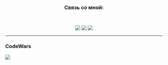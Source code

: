 <!-- ![alt img](https://www.codewars.com/users/Mataew/badges/large)  -->
<h3 align="center">Связь со мной:</h3>
<br>
<p align="center">
  <a href="https://t.me/boogooz"><img src="https://img.shields.io/badge/-Telegram-white?style=for-the-badge&logo=telegram&logoColor=green"></a>
  <a href="https://www.instagram.com/mataev.umar"><img src="https://img.shields.io/badge/-Instagram-white?style=for-the-badge&logo=instagram&logoColor=pink"></a>
  <a href="https://wa.me/89659639313"><img src="https://img.shields.io/badge/-WhatsApp-white?style=for-the-badge&logo=WhatsApp&logoColor=green"></a>
</p>

___

### CodeWars
<img src="https://www.codewars.com/users/Mataew/badges/large">
